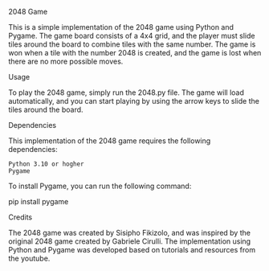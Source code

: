 2048 Game

This is a simple implementation of the 2048 game using Python and Pygame. The game board consists of a 4x4 grid, and the player must slide tiles around the board to combine tiles with the same number. The game is won when a tile with the number 2048 is created, and the game is lost when there are no more possible moves.

Usage

To play the 2048 game, simply run the 2048.py file. The game will load automatically, and you can start playing by using the arrow keys to slide the tiles around the board.


Dependencies

This implementation of the 2048 game requires the following dependencies:

    Python 3.10 or hogher
    Pygame

To install Pygame, you can run the following command:

pip install pygame

Credits

The 2048 game was created by Sisipho Fikizolo, and was inspired by the original 2048 game created by Gabriele Cirulli. The implementation using Python and Pygame was developed based on tutorials and resources from the youtube.
